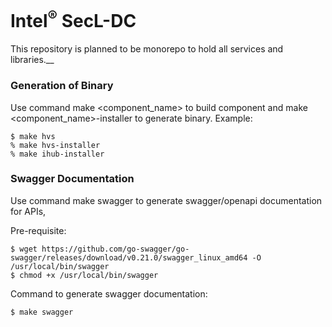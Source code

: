 # Intel<sup>®</sup> SecL-DC
This repository is planned to be monorepo to hold all services and libraries.__

### Generation of Binary
Use command make <component_name> to build component and make <component_name>-installer to generate binary.
Example:

```
$ make hvs
% make hvs-installer
% make ihub-installer
```

### Swagger Documentation
Use command make swagger to generate swagger/openapi documentation for APIs,

Pre-requisite:
```
$ wget https://github.com/go-swagger/go-swagger/releases/download/v0.21.0/swagger_linux_amd64 -O /usr/local/bin/swagger
$ chmod +x /usr/local/bin/swagger
```  

Command to generate swagger documentation:
```
$ make swagger
```